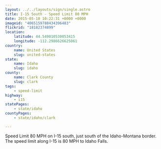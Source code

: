 ```yaml
---
layout: ../../layouts/sign/single.astro
title: I-15 South - Speed Limit 80 MPH
date: 2015-05-10 10:22:31 +0000 +0000
imageid: "4065159788434396483"
flickrid: "18182374899"
location:
    latitude: 44.549010530053415
    longitude: -112.2986626625061
country:
    name: United States
    slug: united-states
state:
    name: Idaho
    slug: idaho
county:
    name: Clark County
    slug: clark
tags:
    - speed-limit
highway:
    - i15
statePages:
    - state/idaho
countyPages:
    - state/idaho/clark

---
```

Speed Limit 80 MPH on I-15 south, just south of the Idaho-Montana border.  The speed limit along I-15 is 80 MPH to Idaho Falls.